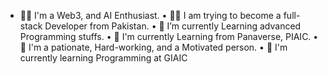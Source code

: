 - 💪🏻 I'm a Web3, and AI Enthusiast.
• 👨‍💻 I am trying to become a full-stack Developer from Pakistan.
• 🌱 I’m currently Learning advanced Programming stuffs.
• 📗 I'm currently Learning from Panaverse, PIAIC.
• 🚀 I'm a pationate, Hard-working, and a Motivated person.
• 📗 I'm currently learning Programming at GIAIC


